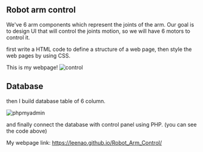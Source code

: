 Robot arm control
-----
We've 6 arm components which represent the joints of the arm. Our goal is to design UI that will control the joints motion, so we will have 6 motors to control it.

first write a HTML code to define a structure of a web page, then style the web pages by using CSS.

This is my webpage! 
   ![control](https://user-images.githubusercontent.com/46565265/128602610-213eaa63-7bcc-4add-9855-f7e8121443c2.png)
   
Database
-----
then I build database table of 6 column.

![phpmyadmin](https://user-images.githubusercontent.com/46565265/128602801-c6d69d47-3446-4daa-b880-13c6ad6af18e.png)

and finally connect the database with control panel using PHP. (you can see the code above)


My webpage link: https://leenao.github.io/Robot_Arm_Control/
